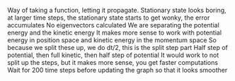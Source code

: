 Way of taking a function, letting it propagate. 
Stationary state looks boring, at larger time steps, the stationary state starts to get wonky, the error accumulates
No eigenvectors calculated 
We are separating the potential energy and the kinetic energy 
It makes more sense to work with potential energy in position space and kinetic energy in the momentum space
So because we split these up, we do dt/2, this is the split step part 
Half step of potential, then full kinetic, then half step of potential
It would work to not split up the steps, but it makes more sense, you get faster computations 
Wait for 200 time steps before updating the graph so that it looks smoother 

